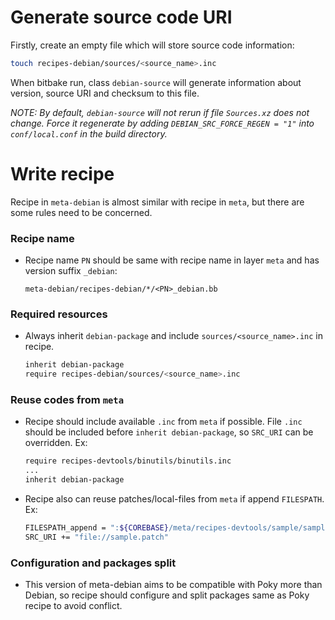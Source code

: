 Generate source code URI
========================

Firstly, create an empty file which will store source code information:
```sh
touch recipes-debian/sources/<source_name>.inc
```
When bitbake run, class `debian-source` will generate information
about version, source URI and checksum to this file.

*NOTE: By default, `debian-source` will not rerun if
file `Sources.xz` does not change. Force it regenerate by adding
`DEBIAN_SRC_FORCE_REGEN = "1"` into `conf/local.conf` in the build directory.*

Write recipe
============

Recipe in `meta-debian` is almost similar with recipe in `meta`,
but there are some rules need to be concerned.

### Recipe name

* Recipe name `PN` should be same with recipe name in layer `meta`
  and has version suffix `_debian`:

   ```
   meta-debian/recipes-debian/*/<PN>_debian.bb
   ```

### Required resources
* Always inherit `debian-package` and include
  `sources/<source_name>.inc` in recipe.

   ```sh
   inherit debian-package
   require recipes-debian/sources/<source_name>.inc
   ```

### Reuse codes from `meta`
* Recipe should include available `.inc` from `meta` if possible.
  File `.inc` should be included before `inherit debian-package`,
  so `SRC_URI` can be overridden.
   Ex:
   ```sh
   require recipes-devtools/binutils/binutils.inc
   ...
   inherit debian-package
   ```

* Recipe also can reuse patches/local-files from `meta` if append `FILESPATH`.
   Ex:
   ```sh
   FILESPATH_append = ":${COREBASE}/meta/recipes-devtools/sample/sample"
   SRC_URI += "file://sample.patch"
   ```

### Configuration and packages split
* This version of meta-debian aims to be compatible with
  Poky more than Debian, so recipe should configure and
  split packages same as Poky recipe to avoid conflict.
